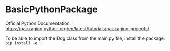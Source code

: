 # BasicPythonPackage

Official Python Documentation: https://packaging.python.org/en/latest/tutorials/packaging-projects/

To be able to import the Dog class from the main.py file, install the package:
`pip install -e .`

